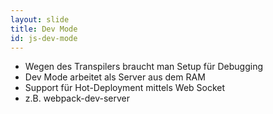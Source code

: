 ```yaml
---
layout: slide
title: Dev Mode
id: js-dev-mode
---
```

* Wegen des Transpilers braucht man Setup für Debugging
* Dev Mode arbeitet als Server aus dem RAM
* Support für Hot-Deployment mittels Web Socket
* z.B. webpack-dev-server

